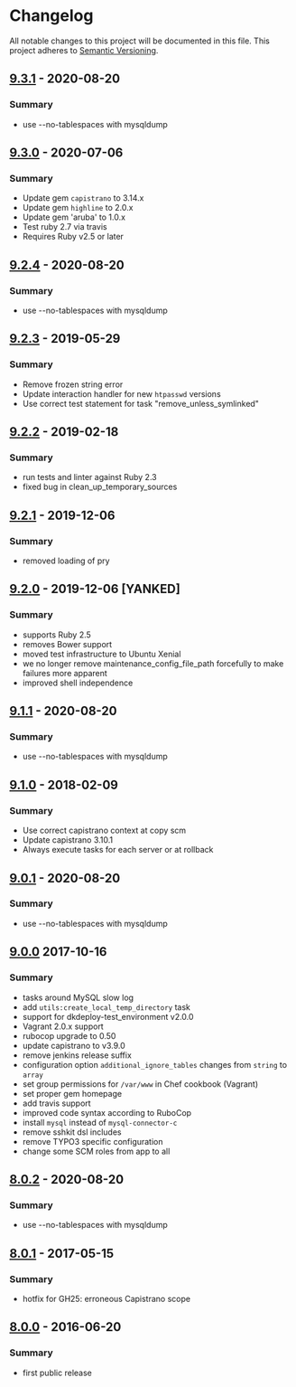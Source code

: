 # Changelog
All notable changes to this project will be documented in this file.
This project adheres to [Semantic Versioning](http://semver.org/).

## [9.3.1] - 2020-08-20
### Summary

- use --no-tablespaces with mysqldump

## [9.3.0] - 2020-07-06
### Summary

- Update gem `capistrano` to 3.14.x
- Update gem `highline` to 2.0.x
- Update gem 'aruba' to 1.0.x
- Test ruby 2.7 via travis
- Requires Ruby v2.5 or later

## [9.2.4] - 2020-08-20
### Summary

- use --no-tablespaces with mysqldump

## [9.2.3] - 2019-05-29
### Summary

- Remove frozen string error
- Update interaction handler for new `htpasswd` versions
- Use correct test statement for task "remove_unless_symlinked"

## [9.2.2] - 2019-02-18
### Summary

- run tests and linter against Ruby 2.3
- fixed bug in clean_up_temporary_sources

## [9.2.1] - 2019-12-06
### Summary

- removed loading of pry

## [9.2.0] - 2019-12-06 [YANKED]
### Summary

- supports Ruby 2.5
- removes Bower support
- moved test infrastructure to Ubuntu Xenial
- we no longer remove maintenance_config_file_path forcefully to make failures more apparent
- improved shell independence

## [9.1.1] - 2020-08-20
### Summary

- use --no-tablespaces with mysqldump

## [9.1.0] - 2018-02-09
### Summary

- Use correct capistrano context at copy scm
- Update capistrano 3.10.1
- Always execute tasks for each server or at rollback

## [9.0.1] - 2020-08-20
### Summary

- use --no-tablespaces with mysqldump

## [9.0.0] 2017-10-16
### Summary

- tasks around MySQL slow log
- add `utils:create_local_temp_directory` task
- support for dkdeploy-test_environment v2.0.0
- Vagrant 2.0.x support
- rubocop upgrade to 0.50
- update capistrano to v3.9.0
- remove jenkins release suffix
- configuration option `additional_ignore_tables` changes from `string` to `array`
- set group permissions for `/var/www` in Chef cookbook (Vagrant)
- set proper gem homepage
- add travis support
- improved code syntax according to RuboCop
- install `mysql` instead of `mysql-connector-c`
- remove sshkit dsl includes
- remove TYPO3 specific configuration
- change some SCM roles from app to all

## [8.0.2] - 2020-08-20
### Summary

- use --no-tablespaces with mysqldump

## [8.0.1] - 2017-05-15
### Summary

- hotfix for GH25: erroneous Capistrano scope

## [8.0.0] - 2016-06-20
### Summary

- first public release

[Unreleased]: https://github.com/dkdeploy/dkdeploy-core/compare/master...develop
[9.3.1]: https://github.com/dkdeploy/dkdeploy-core/releases/tag/v9.3.1
[9.3.0]: https://github.com/dkdeploy/dkdeploy-core/releases/tag/v9.3.0
[9.2.4]: https://github.com/dkdeploy/dkdeploy-core/releases/tag/v9.2.4
[9.2.3]: https://github.com/dkdeploy/dkdeploy-core/releases/tag/v9.2.3
[9.2.2]: https://github.com/dkdeploy/dkdeploy-core/releases/tag/v9.2.2
[9.2.1]: https://github.com/dkdeploy/dkdeploy-core/releases/tag/v9.2.1
[9.2.0]: https://github.com/dkdeploy/dkdeploy-core/releases/tag/v9.2.0
[9.1.1]: https://github.com/dkdeploy/dkdeploy-core/releases/tag/v9.1.1
[9.1.0]: https://github.com/dkdeploy/dkdeploy-core/releases/tag/v9.1.0
[9.0.1]: https://github.com/dkdeploy/dkdeploy-core/releases/tag/v9.0.1
[9.0.0]: https://github.com/dkdeploy/dkdeploy-core/releases/tag/v9.0.0
[8.0.2]: https://github.com/dkdeploy/dkdeploy-core/releases/tag/v8.0.2
[8.0.1]: https://github.com/dkdeploy/dkdeploy-core/releases/tag/v8.0.1
[8.0.0]: https://github.com/dkdeploy/dkdeploy-core/releases/tag/v8.0.0
